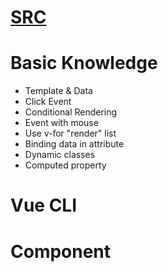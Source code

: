 # [SRC](https://youtube.com/playlist?list=PLU4OBh9yHE94sZ3TPGt0QG_PIwrZ1QF6i)

# Basic Knowledge

- Template & Data
- Click Event
- Conditional Rendering
- Event with mouse
- Use v-for "render" list
- Binding data in attribute
- Dynamic classes
- Computed property

# Vue CLI

# Component
